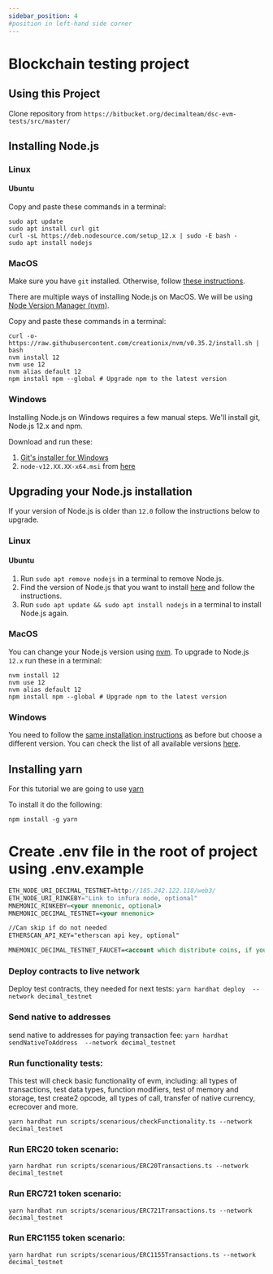 ```yaml
---
sidebar_position: 4
#position in left-hand side corner
---
```


# Blockchain testing project

## Using this Project

Clone repository from ``https://bitbucket.org/decimalteam/dsc-evm-tests/src/master/``

## Installing Node.js

### Linux

#### Ubuntu

Copy and paste these commands in a terminal:

```
sudo apt update
sudo apt install curl git
curl -sL https://deb.nodesource.com/setup_12.x | sudo -E bash -
sudo apt install nodejs
```

### MacOS

Make sure you have `git` installed. Otherwise, follow [these instructions](https://www.atlassian.com/git/tutorials/install-git).

There are multiple ways of installing Node.js on MacOS. We will be using [Node Version Manager (nvm)](http://github.com/creationix/nvm).

Copy and paste these commands in a terminal:

```
curl -o- https://raw.githubusercontent.com/creationix/nvm/v0.35.2/install.sh | bash
nvm install 12
nvm use 12
nvm alias default 12
npm install npm --global # Upgrade npm to the latest version
```

### Windows

Installing Node.js on Windows requires a few manual steps. We'll install git, Node.js 12.x and npm.

Download and run these:
1. [Git's installer for Windows](https://git-scm.com/download/win)
2. `node-v12.XX.XX-x64.msi` from [here](https://nodejs.org/dist/latest-v12.x)


## Upgrading your Node.js installation

If your version of Node.js is older than `12.0` follow the instructions below to upgrade.

### Linux

#### Ubuntu

1. Run `sudo apt remove nodejs` in a terminal to remove Node.js.
2. Find the version of Node.js that you want to install [here](https://github.com/nodesource/distributions#debinstall) and follow the instructions.
3. Run `sudo apt update && sudo apt install nodejs` in a terminal to install Node.js again.

### MacOS

You can change your Node.js version using [nvm](http://github.com/creationix/nvm). To upgrade to Node.js `12.x` run these in a terminal:

```
nvm install 12
nvm use 12
nvm alias default 12
npm install npm --global # Upgrade npm to the latest version
```

### Windows

You need to follow the [same installation instructions](#windows) as before but choose a different version. You can check the list of all available versions [here](https://nodejs.org/en/download/releases/).

## Installing yarn

For this tutorial we are going to use [yarn](yarnpkg.com)

To install it do the following:

```
npm install -g yarn
```

# Create .env file in the root of project using .env.example


```jsx title=".env"
ETH_NODE_URI_DECIMAL_TESTNET=http://185.242.122.118/web3/
ETH_NODE_URI_RINKEBY="Link to infura node, optional"
MNEMONIC_RINKEBY=<your mnemonic, optional>
MNEMONIC_DECIMAL_TESTNET=<your mnemonic>

//Can skip if do not needed
ETHERSCAN_API_KEY="etherscan api key, optional"

MNEMONIC_DECIMAL_TESTNET_FAUCET=<account which distribute coins, if you already have coins, skip this>
```

### Deploy contracts to live network
Deploy test contracts, they needed for next tests:
`yarn hardhat deploy  --network decimal_testnet`

### Send native to addresses
send native to addresses for paying transaction fee:
`yarn hardhat sendNativeToAddress  --network decimal_testnet`

### Run functionality tests:
This test will check basic functionality of evm, including: all types of transactions, test data types, function modifiers, test of memory and storage, test create2 opcode, all types of call, transfer of native currency, ecrecover and more.

`yarn hardhat run scripts/scenarious/checkFunctionality.ts --network decimal_testnet`

### Run ERC20 token scenario:

`yarn hardhat run scripts/scenarious/ERC20Transactions.ts --network decimal_testnet`

### Run ERC721 token scenario:

`yarn hardhat run scripts/scenarious/ERC721Transactions.ts --network decimal_testnet`

### Run ERC1155 token scenario:

`yarn hardhat run scripts/scenarious/ERC1155Transactions.ts --network decimal_testnet`
